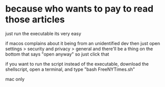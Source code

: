 # because who wants to pay to read those articles

just run the executable its very easy

if macos complains about it being from an unidentified dev then just open settings > security and privacy > general and there'll be a thing on the bottom that says "open anyway" so just click that

if you want to run the script instead of the executable, download the shellscript, open a terminal, and type "bash FreeNYTimes.sh"

mac only
